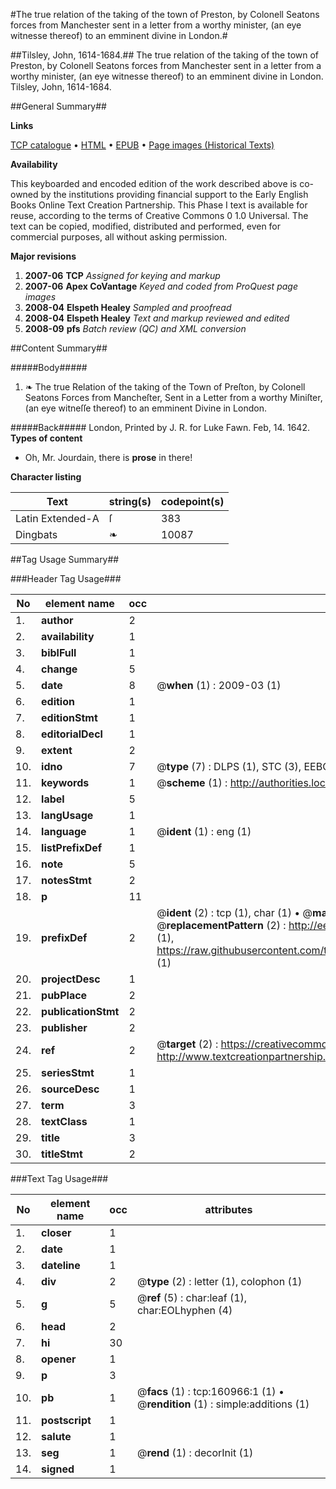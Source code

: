 #The true relation of the taking of the town of Preston, by Colonell Seatons forces from Manchester sent in a letter from a worthy minister, (an eye witnesse thereof) to an emminent divine in London.#

##Tilsley, John, 1614-1684.##
The true relation of the taking of the town of Preston, by Colonell Seatons forces from Manchester sent in a letter from a worthy minister, (an eye witnesse thereof) to an emminent divine in London.
Tilsley, John, 1614-1684.

##General Summary##

**Links**

[TCP catalogue](http://www.ota.ox.ac.uk/tcp/)  • 
[HTML](http://tei.it.ox.ac.uk/tcp/Texts-HTML/free/A94/A94367.html)  • 
[EPUB](http://tei.it.ox.ac.uk/tcp/Texts-EPUB/free/A94/A94367.epub) • 
[Page images (Historical Texts)](https://data.historicaltexts.jisc.ac.uk/view?pubId=eebo-99863910e&pageId=eebo-99863910e-160966-1)

**Availability**

This keyboarded and encoded edition of the
	       work described above is co-owned by the institutions
	       providing financial support to the Early English Books
	       Online Text Creation Partnership. This Phase I text is
	       available for reuse, according to the terms of Creative
	       Commons 0 1.0 Universal. The text can be copied,
	       modified, distributed and performed, even for
	       commercial purposes, all without asking permission.

**Major revisions**

1. __2007-06__ __TCP__ *Assigned for keying and markup*
1. __2007-06__ __Apex CoVantage__ *Keyed and coded from ProQuest page images*
1. __2008-04__ __Elspeth Healey__ *Sampled and proofread*
1. __2008-04__ __Elspeth Healey__ *Text and markup reviewed and edited*
1. __2008-09__ __pfs__ *Batch review (QC) and XML conversion*

##Content Summary##

#####Body#####

1. ❧ The true Relation of the taking of the Town of Preſton, by Colonell Seatons Forces from Mancheſter, Sent in a Letter from a worthy Miniſter, (an eye witneſſe thereof) to an emminent Divine in London.

#####Back#####
London, Printed by J. R. for Luke Fawn. Feb, 14. 1642.
**Types of content**

  * Oh, Mr. Jourdain, there is **prose** in there!

**Character listing**


|Text|string(s)|codepoint(s)|
|---|---|---|
|Latin Extended-A|ſ|383|
|Dingbats|❧|10087|

##Tag Usage Summary##

###Header Tag Usage###

|No|element name|occ|attributes|
|---|---|---|---|
|1.|__author__|2||
|2.|__availability__|1||
|3.|__biblFull__|1||
|4.|__change__|5||
|5.|__date__|8| @__when__ (1) : 2009-03 (1)|
|6.|__edition__|1||
|7.|__editionStmt__|1||
|8.|__editorialDecl__|1||
|9.|__extent__|2||
|10.|__idno__|7| @__type__ (7) : DLPS (1), STC (3), EEBO-CITATION (1), PROQUEST (1), VID (1)|
|11.|__keywords__|1| @__scheme__ (1) : http://authorities.loc.gov/ (1)|
|12.|__label__|5||
|13.|__langUsage__|1||
|14.|__language__|1| @__ident__ (1) : eng (1)|
|15.|__listPrefixDef__|1||
|16.|__note__|5||
|17.|__notesStmt__|2||
|18.|__p__|11||
|19.|__prefixDef__|2| @__ident__ (2) : tcp (1), char (1)  •  @__matchPattern__ (2) : ([0-9\-]+):([0-9IVX]+) (1), (.+) (1)  •  @__replacementPattern__ (2) : http://eebo.chadwyck.com/downloadtiff?vid=$1&page=$2 (1), https://raw.githubusercontent.com/textcreationpartnership/Texts/master/tcpchars.xml#$1 (1)|
|20.|__projectDesc__|1||
|21.|__pubPlace__|2||
|22.|__publicationStmt__|2||
|23.|__publisher__|2||
|24.|__ref__|2| @__target__ (2) : https://creativecommons.org/publicdomain/zero/1.0/ (1), http://www.textcreationpartnership.org/docs/. (1)|
|25.|__seriesStmt__|1||
|26.|__sourceDesc__|1||
|27.|__term__|3||
|28.|__textClass__|1||
|29.|__title__|3||
|30.|__titleStmt__|2||


###Text Tag Usage###

|No|element name|occ|attributes|
|---|---|---|---|
|1.|__closer__|1||
|2.|__date__|1||
|3.|__dateline__|1||
|4.|__div__|2| @__type__ (2) : letter (1), colophon (1)|
|5.|__g__|5| @__ref__ (5) : char:leaf (1), char:EOLhyphen (4)|
|6.|__head__|2||
|7.|__hi__|30||
|8.|__opener__|1||
|9.|__p__|3||
|10.|__pb__|1| @__facs__ (1) : tcp:160966:1 (1)  •  @__rendition__ (1) : simple:additions (1)|
|11.|__postscript__|1||
|12.|__salute__|1||
|13.|__seg__|1| @__rend__ (1) : decorInit (1)|
|14.|__signed__|1||

